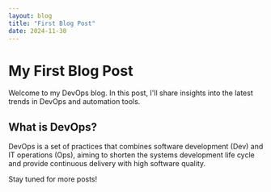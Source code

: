 ```yaml
---
layout: blog
title: "First Blog Post"
date: 2024-11-30
---
```


# My First Blog Post

Welcome to my DevOps blog. In this post, I'll share insights into the latest trends in DevOps and automation tools.

## What is DevOps?

DevOps is a set of practices that combines software development (Dev) and IT operations (Ops), aiming to shorten the systems development life cycle and provide continuous delivery with high software quality.

Stay tuned for more posts!
